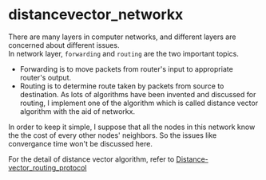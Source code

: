 # distancevector_networkx

There are many layers in computer networks, and different layers are concerned about different issues.  
In network layer, ```forwarding``` and ```routing``` are the two important topics. 
* Forwarding is to move packets from router's input to appropriate router's output. 
* Routing is to determine route taken by packets from source to destination. 
As lots of algorithms have been invented and discussed for routing, I implement one of the algorithm which is called distance vector algorithm with the aid of networkx.

In order to keep it simple, I suppose that all the nodes in this network know the the cost of every other nodes' neighbors. So the issues like convergance time won't be discussed here. 

For the detail of distance vector algorithm, refer to [Distance-vector_routing_protocol](https://en.wikipedia.org/wiki/Distance-vector_routing_protocol)

